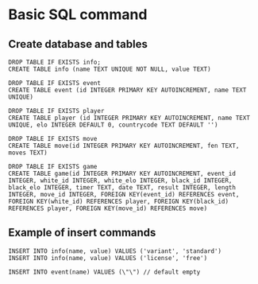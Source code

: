 # Basic SQL command


## Create database and tables

    DROP TABLE IF EXISTS info;
    CREATE TABLE info (name TEXT UNIQUE NOT NULL, value TEXT)

    DROP TABLE IF EXISTS event
    CREATE TABLE event (id INTEGER PRIMARY KEY AUTOINCREMENT, name TEXT UNIQUE)

    DROP TABLE IF EXISTS player
    CREATE TABLE player (id INTEGER PRIMARY KEY AUTOINCREMENT, name TEXT UNIQUE, elo INTEGER DEFAULT 0, countrycode TEXT DEFAULT '')

    DROP TABLE IF EXISTS move
    CREATE TABLE move(id INTEGER PRIMARY KEY AUTOINCREMENT, fen TEXT, moves TEXT)

    DROP TABLE IF EXISTS game
    CREATE TABLE game(id INTEGER PRIMARY KEY AUTOINCREMENT, event_id INTEGER, white_id INTEGER, white_elo INTEGER, black_id INTEGER, black_elo INTEGER, timer TEXT, date TEXT, result INTEGER, length INTEGER, move_id INTEGER, FOREIGN KEY(event_id) REFERENCES event, FOREIGN KEY(white_id) REFERENCES player, FOREIGN KEY(black_id) REFERENCES player, FOREIGN KEY(move_id) REFERENCES move)


## Example of insert commands

    INSERT INTO info(name, value) VALUES ('variant', 'standard')
    INSERT INTO info(name, value) VALUES ('license', 'free')

    INSERT INTO event(name) VALUES (\"\") // default empty

